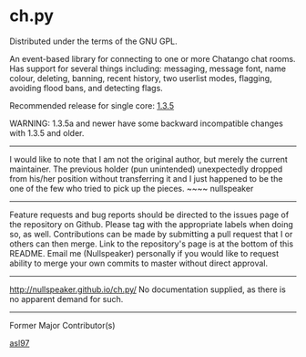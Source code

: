 ch.py
=====
Distributed under the terms of the GNU GPL. 

  An event-based library for connecting to one or more Chatango chat rooms. Has support 
for several things including: messaging, message font, name colour, deleting, banning, recent 
history, two userlist modes, flagging, avoiding flood bans, and detecting flags.

Recommended release for single core: [1.3.5](https://github.com/Nullspeaker/ch.py/releases/tag/v1.3.5)

WARNING: 1.3.5a and newer have some backward incompatible changes with 1.3.5 and older.

----
  I would like to note that I am not the original author, but merely the current maintainer.
The previous holder (pun unintended) unexpectedly dropped from his/her position without transferring
it and I just happened to be the one of the few who tried to pick up the pieces. ~~~~ nullspeaker

----
  Feature requests and bug reports should be directed to the issues page of the repository on Github. Please tag with the appropriate labels when doing so, as well. Contributions can be made by submitting a pull request that I or others can then merge. Link to the repository's page is at the bottom of this README. Email me (Nullspeaker) personally if you would like to request ability to merge your own commits to master without direct approval.

----
http://nullspeaker.github.io/ch.py/
No documentation supplied, as there is no apparent demand for such.

----
Former Major Contributor(s)

[asl97](https://github.com/asl97)
